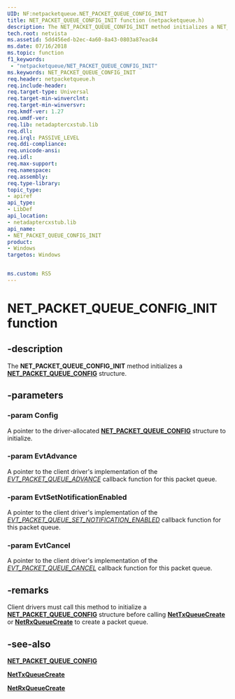 ```yaml
---
UID: NF:netpacketqueue.NET_PACKET_QUEUE_CONFIG_INIT
title: NET_PACKET_QUEUE_CONFIG_INIT function (netpacketqueue.h)
description: The NET_PACKET_QUEUE_CONFIG_INIT method initializes a NET_PACKET_QUEUE_CONFIG structure.
tech.root: netvista
ms.assetid: 5dd456ed-b2ec-4a60-8a43-0803a87eac84
ms.date: 07/16/2018
ms.topic: function
f1_keywords:
 - "netpacketqueue/NET_PACKET_QUEUE_CONFIG_INIT"
ms.keywords: NET_PACKET_QUEUE_CONFIG_INIT
req.header: netpacketqueue.h
req.include-header:
req.target-type: Universal
req.target-min-winverclnt:
req.target-min-winversvr:
req.kmdf-ver: 1.27
req.umdf-ver:
req.lib: netadaptercxstub.lib
req.dll:
req.irql: PASSIVE_LEVEL
req.ddi-compliance:
req.unicode-ansi:
req.idl:
req.max-support:
req.namespace:
req.assembly:
req.type-library: 
topic_type: 
- apiref
api_type: 
- LibDef
api_location: 
- netadaptercxstub.lib
api_name: 
- NET_PACKET_QUEUE_CONFIG_INIT
product:
- Windows
targetos: Windows


ms.custom: RS5
---
```


# NET_PACKET_QUEUE_CONFIG_INIT function


## -description



The **NET_PACKET_QUEUE_CONFIG_INIT** method initializes a [**NET_PACKET_QUEUE_CONFIG**](ns-netpacketqueue-_net_packet_queue_config.md) structure.

## -parameters

### -param Config

A pointer to the driver-allocated [**NET_PACKET_QUEUE_CONFIG**](ns-netpacketqueue-_net_packet_queue_config.md) structure to initialize.

### -param EvtAdvance

A pointer to the client driver's implementation of the [*EVT_PACKET_QUEUE_ADVANCE*](nc-netpacketqueue-evt_packet_queue_advance.md) callback function for this packet queue.

### -param EvtSetNotificationEnabled

A pointer to the client driver's implementation of the [*EVT_PACKET_QUEUE_SET_NOTIFICATION_ENABLED*](nc-netpacketqueue-evt_packet_queue_advance.md) callback function for this packet queue.

### -param EvtCancel

A pointer to the client driver's implementation of the [*EVT_PACKET_QUEUE_CANCEL*](nc-netpacketqueue-evt_packet_queue_advance.md) callback function for this packet queue.

## -remarks

Client drivers must call this method to initialize a [**NET_PACKET_QUEUE_CONFIG**](ns-netpacketqueue-_net_packet_queue_config.md) structure before calling [**NetTxQueueCreate**](../nettxqueue/nf-nettxqueue-nettxqueuecreate.md) or [**NetRxQueueCreate**](../netrxqueue/nf-netrxqueue-netrxqueuecreate.md) to create a packet queue.

## -see-also

[**NET_PACKET_QUEUE_CONFIG**](ns-netpacketqueue-_net_packet_queue_config.md)

[**NetTxQueueCreate**](../nettxqueue/nf-nettxqueue-nettxqueuecreate.md)

[**NetRxQueueCreate**](../netrxqueue/nf-netrxqueue-netrxqueuecreate.md)
